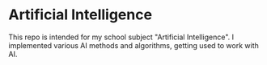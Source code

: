 # Artificial Intelligence 

This repo is intended for my school subject "Artificial Intelligence".
I implemented various AI methods and algorithms, getting used to work with AI. 
